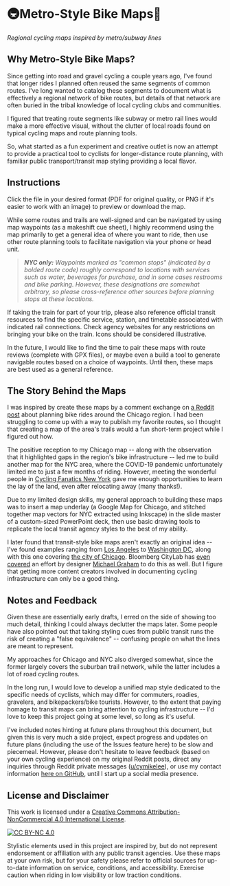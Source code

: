 # 🚇Metro-Style Bike Maps🚵

*Regional cycling maps inspired by metro/subway lines*

## Why Metro-Style Bike Maps?

Since getting into road and gravel cycling a couple years ago, I've found that longer rides I planned often reused the same segments of common routes.  I've long wanted to catalog these segments to document what is effectively a regional network of bike routes, but details of that network are often buried in the tribal knowledge of local cycling clubs and communities.

I figured that treating route segments like subway or metro rail lines would make a more effective visual, without the clutter of local roads found on typical cycling maps and route planning tools.

So, what started as a fun experiment and creative outlet is now an attempt to provide a practical tool to cyclists for longer-distance route planning, with familiar public transport/transit map styling providing a local flavor.

## Instructions

Click the file in your desired format (PDF for original quality, or PNG if it's easier to work with an image) to preview or download the map.

While some routes and trails are well-signed and can be navigated by using map waypoints (as a makeshift cue sheet), I highly recommend using the map primarily to get a general idea of where you want to ride, then use other route planning tools to facilitate navigation via your phone or head unit.

> ***NYC only:**  Waypoints marked as "common stops" (indicated by a bolded route code) roughly correspond to locations with services such as water, beverages for purchase, and in some cases restrooms and bike parking.  However, these designations are somewhat arbitrary, so please cross-reference other sources before planning stops at these locations.*

If taking the train for part of your trip, please also reference official transit resources to find the specific service, station, and timetable associated with indicated rail connections.  Check agency websites for any restrictions on bringing your bike on the train.  Icons should be considered illustrative.

In the future, I would like to find the time to pair these maps with route reviews (complete with GPX files), or maybe even a build a tool to generate navigable routes based on a choice of waypoints.  Until then, these maps are best used as a general reference.

## The Story Behind the Maps

I was inspired by create these maps by a comment exchange on [a Reddit post](https://www.reddit.com/r/chibike/comments/ssl9m1/first_draft_of_a_ctartastyle_chicagoland_trail_map/) about planning bike rides around the Chicago region.  I had been struggling to come up with a way to publish my favorite routes, so I thought that creating a map of the area's trails would a fun short-term project while I figured out how.

The positive reception to my Chicago map -- along with the observation that it highlighted gaps in the region's bike infrastructure -- led me to build another map for the NYC area, where the COVID-19 pandemic unfortunately limited me to just a few months of riding.  However, meeting the wonderful people in [Cycling Fanatics New York](http://cfny.cc/) gave me enough opportunities to learn the lay of the land, even after relocating away (many thanks!).

Due to my limited design skills, my general approach to building these maps was to insert a map underlay (a Google Map for Chicago, and stitched together map vectors for NYC extracted using Inkscape) in the slide master of a custom-sized PowerPoint deck, then use basic drawing tools to replicate the local transit agency styles to the best of my ability.

I later found that transit-style bike maps aren't exactly an original idea -- I've found examples ranging from [Los Angeles](http://www.beverlyhillsbikeshop.com/content/images/labikemap.pdf) to [Washington DC](https://ggwash.org/view/63612/the-subway-style-bike-map-returns-with-a-few-tweaks), along with this one covering [the city of Chicago](https://chi.streetsblog.org/2019/07/02/our-transit-style-map-of-the-chicago-bike-network-highlights-coverage-equity-issues/).  Bloomberg CityLab has [even covered](https://www.bloomberg.com/news/articles/2017-02-02/how-to-get-more-people-to-bike-better-maps) an effort by designer [Michael Graham](http://www.spiderbikemaps.com/) to do this as well.  But I figure that getting more content creators involved in documenting cycling infrastructure can only be a good thing.

## Notes and Feedback

Given these are essentially early drafts, I erred on the side of showing too much detail, thinking I could always declutter the maps later.  Some people have also pointed out that taking styling cues from public transit runs the risk of creating a "false equivalence" -- confusing people on what the lines are meant to represent.

My approaches for Chicago and NYC also diverged somewhat, since the former largely covers the suburban trail network, while the latter includes a lot of road cycling routes.

In the long run, I would love to develop a unified map style dedicated to the specific needs of cyclists, which may differ for commuters, roadies, gravelers, and bikepackers/bike tourists.  However, to the extent that paying homage to transit maps can bring attention to cycling infrastructure -- I'd love to keep this project going at some level, so long as it's useful.

I've included notes hinting at future plans throughout this document, but given this is very much a side project, expect progress and updates on future plans (including the use of the Issues feature here) to be slow and piecemeal.  However, please don't hesitate to leave feedback (based on your own cycling experience) on my original Reddit posts, direct any inquiries through Reddit private messages ([u/cymikelee](https://www.reddit.com/user/cymikelee)), or use my contact information [here on GitHub](https://github.com/cymikelee), until I start up a social media presence.

## License and Disclaimer

This work is licensed under a [Creative Commons Attribution-NonCommercial 4.0 International License](http://creativecommons.org/licenses/by-nc/4.0/).

[![CC BY-NC 4.0](https://i.creativecommons.org/l/by-nc/4.0/88x31.png)](http://creativecommons.org/licenses/by-nc/4.0/)

Stylistic elements used in this project are inspired by, but do not represent endorsement or affiliation with any public transit agencies.  Use these maps at your own risk, but for your safety please refer to official sources for up-to-date information on service, conditions, and accessibility.  Exercise caution when riding in low visibility or low traction conditions.
